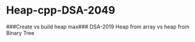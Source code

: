 # Heap-cpp-DSA-2049
###Create vs build heap max###
DSA-2019 
Heap from array vs heap from Binary Tree
